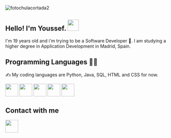 ![fotochulacortada2](https://github.com/YoussefAKQ/YoussefAKQ/assets/118306973/f2d27490-877e-442d-b25c-3eb91b5664c3)

## Hello! I'm Youssef. <img src="https://github.com/TheDudeThatCode/TheDudeThatCode/blob/master/Assets/Hi.gif" width="35" />
I'm 19 years old and i'm trying to be a Software Developer 🐣. I am studying a higher degree in Application Development in Madrid, Spain.
## Programming Languages 🧑‍💻
✍️ My coding languages are Python, Java, SQL, HTML and CSS for now.

<img src="https://github.com/YoussefAKQ/YoussefAKQ/assets/118306973/0aeaecfc-93a0-4ecd-a317-14f9bed1faff" width="40"/>
<img src="https://github.com/YoussefAKQ/YoussefAKQ/assets/118306973/e52b9e5e-8979-49a4-8c04-99f50e7e82bb" width="40"/>
<img src="https://github.com/YoussefAKQ/YoussefAKQ/assets/118306973/02f28d56-ca7f-4966-81c8-f9c664e5a77a" width="40"/>
<img src="https://github.com/YoussefAKQ/YoussefAKQ/assets/118306973/517abb7f-92ef-4626-8599-0c2be1ee5ea6" width="40"/>
<img src="https://github.com/YoussefAKQ/YoussefAKQ/assets/118306973/ae8d5981-1eb2-4886-a365-4842b873bc3f" width="40"/>

## Contact with me
<a href="google.com"><img src="https://github.com/YoussefAKQ/YoussefAKQ/assets/118306973/175669bb-9332-4e4a-bba8-c158142dab0e" width="40"/></a>
